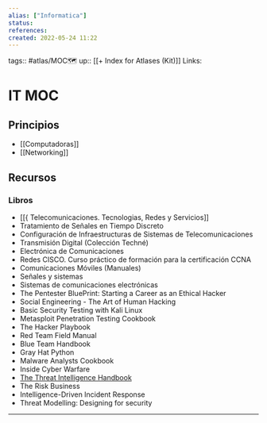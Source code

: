 ```yaml
---
alias: ["Informatica"]
status:
references:
created: 2022-05-24 11:22
---
```

tags:: #atlas/MOC🗺 
up:: [[+ Index for Atlases (Kit)]]
Links: 
# IT MOC
## Principios
- [[Computadoras]]
- [[Networking]]
## Recursos
### Libros
- [[{ Telecomunicaciones. Tecnologias, Redes y Servicios]]
- Tratamiento de Señales en Tiempo Discreto
- Configuración de Infraestructuras de Sistemas de Telecomunicaciones
- Transmisión Digital (Colección Techné)
- Electrónica de Comunicaciones
- Redes CISCO. Curso práctico de formación para la certificación CCNA
- Comunicaciones Móviles (Manuales)
- Señales y sistemas
- Sistemas de comunicaciones electrónicas
- The Pentester BluePrint: Starting a Career as an Ethical Hacker 
- Social Engineering - The Art of Human Hacking
- Basic Security Testing with Kali Linux
- Metasploit Penetration Testing Cookbook
- The Hacker Playbook
- Red Team Field Manual
- Blue Team Handbook
- Gray Hat Python
- Malware Analysts Cookbook
- Inside Cyber Warfare
-  [The Threat Intelligence Handbook](https://www.youtube.com/redirect?event=video_description&redir_token=QUFFLUhqbm5vTFhERnpnTzJMOXIyNW1oRVVIdFBGQ0VUUXxBQ3Jtc0tteTlabTEtRms1czhVeEJGZHFEc2pIWElHSkFSTEh6dFlqeU1HT005UHZPNjFNWXhBNXVkbDZZdENta0l6NEpkdUQ0c213ZDdDWGRzcnhscEgyTnFrLXFLWmQ3VTBjNjktdi1SdExFOE1IZmYwU1ZiZw&q=https%3A%2F%2Fwww.recordedfuture.com%2Fthreat-intelligence-handbook-second-edition%2F&v=Oh2OmtN8jj0)
- The Risk Business
- Intelligence-Driven Incident Response
- Threat Modelling: Designing for security
___
